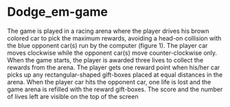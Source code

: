 # Dodge_em-game
The game is played in a racing arena where the player drives his brown colored car to pick the maximum rewards, avoiding a head-on collision with the blue opponent car(s) run by the computer (figure 1). The player car moves clockwise while the opponent car(s) move counter-clockwise only. When the game starts, the player is awarded three lives to collect the rewards from the arena. The player gets one reward point when his/her car picks up any rectangular-shaped gift-boxes placed at equal distances in the arena. When the player car hits the opponent car, one life is lost and the game arena is refilled with the reward gift-boxes. The score and the number of lives left are visible on the top of the screen
